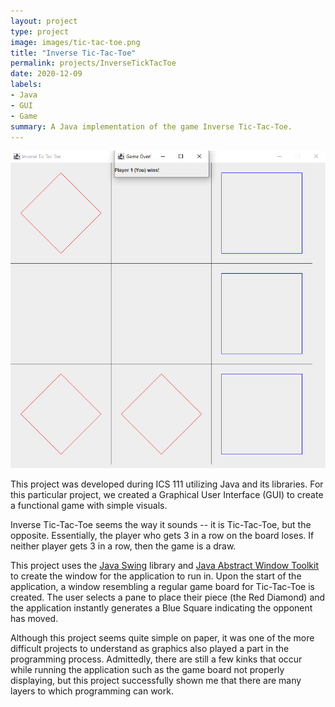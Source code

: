 ```yaml
---
layout: project
type: project
image: images/tic-tac-toe.png
title: "Inverse Tic-Tac-Toe"
permalink: projects/InverseTickTacToe
date: 2020-12-09
labels:
- Java
- GUI
- Game
summary: A Java implementation of the game Inverse Tic-Tac-Toe.
---
```

<img class="ui medium right floated rounded image" src="../images/InverseTicTacToe.png" alt="inverse-tic-tac-toe">

This project was developed during ICS 111 utilizing Java and its libraries. For this particular project, we created a Graphical User Interface (GUI) to create a functional game with simple visuals.

Inverse Tic-Tac-Toe seems the way it sounds -- it is Tic-Tac-Toe, but the opposite. Essentially, the player who gets 3 in a row on the board loses. If neither player gets 3 in a row, then the game is a draw.

This project uses the [Java Swing](https://docs.oracle.com/javase/7/docs/api/javax/swing/package-summary.html) library and [Java Abstract Window Toolkit](https://docs.oracle.com/javase/7/docs/api/java/awt/package-summary.html) to create the window for the application to run in. Upon the start of the application, a window resembling a regular game board for Tic-Tac-Toe is created. The user selects a pane to place their piece (the Red Diamond) and the application instantly generates a Blue Square indicating the opponent has moved. 

Although this project seems quite simple on paper, it was one of the more difficult projects to understand as graphics also played a part in the programming process. Admittedly, there are still a few kinks that occur while running the application such as the game board not properly displaying, but this project successfully shown me that there are many layers to which programming can work.

